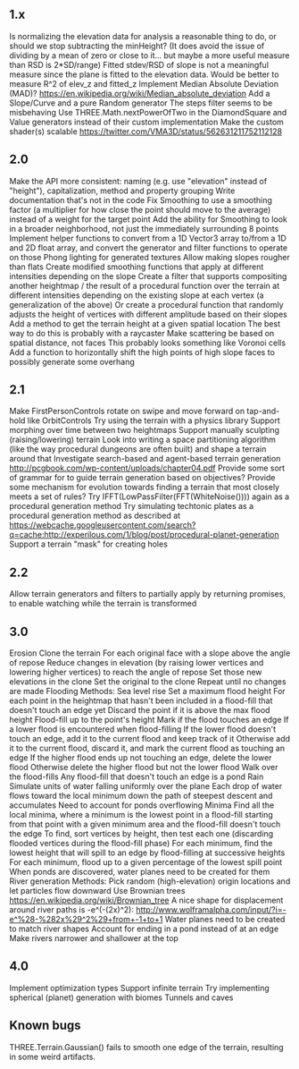 ## 1.x

Is normalizing the elevation data for analysis a reasonable thing to do, or should we stop subtracting the minHeight? (It does avoid the issue of dividing by a mean of zero or close to it... but maybe a more useful measure than RSD is 2*SD/range)
Fitted stdev/RSD of slope is not a meaningful measure since the plane is fitted to the elevation data. Would be better to measure R^2 of elev_z and fitted_z
Implement Median Absolute Deviation (MAD)? https://en.wikipedia.org/wiki/Median_absolute_deviation
Add a Slope/Curve and a pure Random generator
The steps filter seems to be misbehaving
Use THREE.Math.nextPowerOfTwo in the DiamondSquare and Value generators instead of their custom implementation
Make the custom shader(s) scalable https://twitter.com/VMA3D/status/562631211752112128


## 2.0

Make the API more consistent: naming (e.g. use "elevation" instead of "height"), capitalization, method and property grouping
Write documentation that's not in the code
Fix Smoothing to use a smoothing factor (a multiplier for how close the point should move to the average) instead of a weight for the target point
Add the ability for Smoothing to look in a broader neighborhood, not just the immediately surrounding 8 points
Implement helper functions to convert from a 1D Vector3 array to/from a 1D and 2D float array, and convert the generator and filter functions to operate on those
Phong lighting for generated textures
Allow making slopes rougher than flats
    Create modified smoothing functions that apply at different intensities depending on the slope
    Create a filter that supports compositing another heightmap / the result of a procedural function over the terrain at different intensities depending on the existing slope at each vertex (a generalization of the above)
    Or create a procedural function that randomly adjusts the height of vertices with different amplitude based on their slopes
Add a method to get the terrain height at a given spatial location
    The best way to do this is probably with a raycaster
Make scattering be based on spatial distance, not faces
    This probably looks something like Voronoi cells
Add a function to horizontally shift the high points of high slope faces to possibly generate some overhang


## 2.1

Make FirstPersonControls rotate on swipe and move forward on tap-and-hold like OrbitControls
Try using the terrain with a physics library
Support morphing over time between two heightmaps
Support manually sculpting (raising/lowering) terrain
Look into writing a space partitioning algorithm (like the way procedural dungeons are often built) and shape a terrain around that
Investigate search-based and agent-based terrain generation http://pcgbook.com/wp-content/uploads/chapter04.pdf
    Provide some sort of grammar for to guide terrain generation based on objectives?
    Provide some mechanism for evolution towards finding a terrain that most closely meets a set of rules?
Try IFFT(LowPassFilter(FFT(WhiteNoise()))) again as a procedural generation method
Try simulating techtonic plates as a procedural generation method as described at https://webcache.googleusercontent.com/search?q=cache:http://experilous.com/1/blog/post/procedural-planet-generation
Support a terrain "mask" for creating holes


## 2.2

Allow terrain generators and filters to partially apply by returning promises, to enable watching while the terrain is transformed


## 3.0

Erosion
    Clone the terrain
    For each original face with a slope above the angle of repose
        Reduce changes in elevation (by raising lower vertices and lowering higher vertices) to reach the angle of repose
        Set those new elevations in the clone
    Set the original to the clone
    Repeat until no changes are made
Flooding
    Methods:
        Sea level rise
            Set a maximum flood height
            For each point in the heightmap that hasn't been included in a flood-fill that doesn't touch an edge yet
                Discard the point if it is above the max flood height
                Flood-fill up to the point's height
                Mark if the flood touches an edge
                If a lower flood is encountered when flood-filling
                    If the lower flood doesn't touch an edge, add it to the current flood and keep track of it
                    Otherwise add it to the current flood, discard it, and mark the current flood as touching an edge
                    If the higher flood ends up not touching an edge, delete the lower flood
                    Otherwise delete the higher flood but not the lower flood
            Walk over the flood-fills
                Any flood-fill that doesn't touch an edge is a pond
        Rain
            Simulate units of water falling uniformly over the plane
            Each drop of water flows toward the local minimum down the path of steepest descent and accumulates
            Need to account for ponds overflowing
        Minima
            Find all the local minima, where a minimum is the lowest point in a flood-fill starting from that point with a given minimum area and the flood-fill doesn't touch the edge
                To find, sort vertices by height, then test each one (discarding flooded vertices during the flood-fill phase)
            For each minimum, find the lowest height that will spill to an edge by flood-filling at successive heights
            For each minimum, flood up to a given percentage of the lowest spill point
    When ponds are discovered, water planes need to be created for them
River generation
    Methods:
        Pick random (high-elevation) origin locations and let particles flow downward
        Use Brownian trees https://en.wikipedia.org/wiki/Brownian_tree
    A nice shape for displacement around river paths is -e^(-(2x)^2): http://www.wolframalpha.com/input/?i=-e^%28-%282x%29^2%29+from+-1+to+1
    Water planes need to be created to match river shapes
    Account for ending in a pond instead of at an edge
    Make rivers narrower and shallower at the top


## 4.0

Implement optimization types
Support infinite terrain
Try implementing spherical (planet) generation with biomes
Tunnels and caves


## Known bugs

THREE.Terrain.Gaussian() fails to smooth one edge of the terrain, resulting in some weird artifacts.
